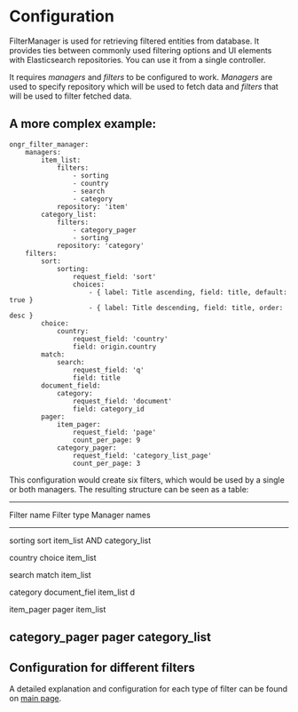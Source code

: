 Configuration
=============

FilterManager is used for retrieving filtered entities from database. It
provides ties between commonly used filtering options and UI elements
with Elasticsearch repositories. You can use it from a single
controller.

It requires *managers* and *filters* to be configured to work.
*Managers* are used to specify repository which will be used to fetch
data and *filters* that will be used to filter fetched data.

A more complex example:
-----------------------

``` {.sourceCode .yaml}
ongr_filter_manager:
    managers:
        item_list:
            filters:
                - sorting
                - country
                - search
                - category
            repository: 'item'
        category_list:
            filters:
                - category_pager
                - sorting
            repository: 'category'
    filters:
        sort:
            sorting:
                request_field: 'sort'
                choices:
                    - { label: Title ascending, field: title, default: true }
                    - { label: Title descending, field: title, order: desc }
        choice:
            country:
                request_field: 'country'
                field: origin.country
        match:
            search:
                request_field: 'q'
                field: title
        document_field:
            category:
                request_field: 'document'
                field: category_id
        pager:
            item_pager:
                request_field: 'page'
                count_per_page: 9
            category_pager:
                request_field: 'category_list_page'
                count_per_page: 3
```

This configuration would create six filters, which would be used by a
single or both managers. The resulting structure can be seen as a table:

  ----------------------------------------------------------
  Filter name     Filter type    Manager names
  --------------- -------------- ---------------------------
  sorting         sort           item\_list AND
                                 category\_list

  country         choice         item\_list

  search          match          item\_list

  category        document\_fiel item\_list
                  d

  item\_pager     pager          item\_list

  category\_pager pager          category\_list
  ----------------------------------------------------------

Configuration for different filters
-----------------------------------

A detailed explanation and configuration for each type of filter can be found on [main page](index).
